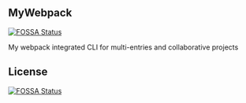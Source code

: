 ## MyWebpack
[![FOSSA Status](https://app.fossa.io/api/projects/git%2Bgithub.com%2Fthundernet8%2FMyWebpack.svg?type=shield)](https://app.fossa.io/projects/git%2Bgithub.com%2Fthundernet8%2FMyWebpack?ref=badge_shield)

My webpack integrated CLI for multi-entries and collaborative projects


## License
[![FOSSA Status](https://app.fossa.io/api/projects/git%2Bgithub.com%2Fthundernet8%2FMyWebpack.svg?type=large)](https://app.fossa.io/projects/git%2Bgithub.com%2Fthundernet8%2FMyWebpack?ref=badge_large)